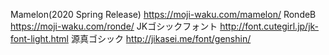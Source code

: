 Mamelon(2020 Spring Release)
https://moji-waku.com/mamelon/
RondeB
https://moji-waku.com/ronde/
JKゴシックフォント
http://font.cutegirl.jp/jk-font-light.html
源真ゴシック
http://jikasei.me/font/genshin/